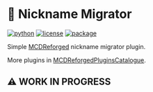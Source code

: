 # 🧬 Nickname Migrator

[![python](https://img.shields.io/badge/python->=%203.6%20-blue)](https://www.python.org/downloads)
[![license](https://img.shields.io/github/license/skuzow/nickname-migrator.svg)](https://github.com/skuzow/nickname-migrator/blob/master/LICENSE)
[![package](https://github.com/skuzow/nickname-migrator/actions/workflows/package.yml/badge.svg?branch=master)](https://github.com/skuzow/nickname-migrator/actions/workflows/package.yml)

Simple [MCDReforged](https://github.com/Fallen-Breath/MCDReforged) nickname migrator plugin.

More plugins in [MCDReforgedPluginsCatalogue](https://github.com/MCDReforged/PluginCatalogue/blob/catalogue/readme.md).

## ⚠️ WORK IN PROGRESS
